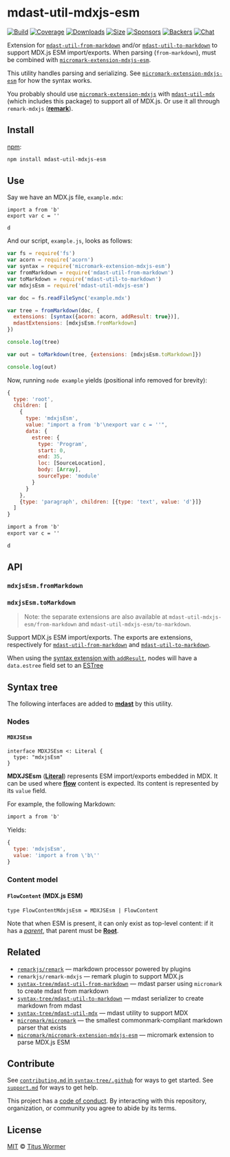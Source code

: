 # mdast-util-mdxjs-esm

[![Build][build-badge]][build]
[![Coverage][coverage-badge]][coverage]
[![Downloads][downloads-badge]][downloads]
[![Size][size-badge]][size]
[![Sponsors][sponsors-badge]][collective]
[![Backers][backers-badge]][collective]
[![Chat][chat-badge]][chat]

Extension for [`mdast-util-from-markdown`][from-markdown] and/or
[`mdast-util-to-markdown`][to-markdown] to support MDX.js ESM import/exports.
When parsing (`from-markdown`), must be combined with
[`micromark-extension-mdxjs-esm`][extension].

This utility handles parsing and serializing.
See [`micromark-extension-mdxjs-esm`][extension] for how the syntax works.

You probably should use [`micromark-extension-mdxjs`][mdxjs] with
[`mdast-util-mdx`][mdast-util-mdx] (which includes this package) to support all
of MDX.js.
Or use it all through `remark-mdxjs` (**[remark][]**).

## Install

[npm][]:

```sh
npm install mdast-util-mdxjs-esm
```

## Use

Say we have an MDX.js file, `example.mdx`:

```mdx
import a from 'b'
export var c = ''

d
```

And our script, `example.js`, looks as follows:

```js
var fs = require('fs')
var acorn = require('acorn')
var syntax = require('micromark-extension-mdxjs-esm')
var fromMarkdown = require('mdast-util-from-markdown')
var toMarkdown = require('mdast-util-to-markdown')
var mdxjsEsm = require('mdast-util-mdxjs-esm')

var doc = fs.readFileSync('example.mdx')

var tree = fromMarkdown(doc, {
  extensions: [syntax({acorn: acorn, addResult: true})],
  mdastExtensions: [mdxjsEsm.fromMarkdown]
})

console.log(tree)

var out = toMarkdown(tree, {extensions: [mdxjsEsm.toMarkdown]})

console.log(out)
```

Now, running `node example` yields (positional info removed for brevity):

```js
{
  type: 'root',
  children: [
    {
      type: 'mdxjsEsm',
      value: "import a from 'b'\nexport var c = ''",
      data: {
        estree: {
          type: 'Program',
          start: 0,
          end: 35,
          loc: [SourceLocation],
          body: [Array],
          sourceType: 'module'
        }
      }
    },
    {type: 'paragraph', children: [{type: 'text', value: 'd'}]}
  ]
}
```

```markdown
import a from 'b'
export var c = ''

d
```

## API

### `mdxjsEsm.fromMarkdown`

### `mdxjsEsm.toMarkdown`

> Note: the separate extensions are also available at
> `mdast-util-mdxjs-esm/from-markdown` and `mdast-util-mdxjs-esm/to-markdown`.

Support MDX.js ESM import/exports.
The exports are extensions, respectively for
[`mdast-util-from-markdown`][from-markdown] and
[`mdast-util-to-markdown`][to-markdown].

When using the [syntax extension with `addResult`][extension], nodes will have
a `data.estree` field set to an [ESTree][]

## Syntax tree

The following interfaces are added to **[mdast][]** by this utility.

### Nodes

#### `MDXJSEsm`

```idl
interface MDXJSEsm <: Literal {
  type: "mdxjsEsm"
}
```

**MDXJSEsm** (**[Literal][dfn-literal]**) represents ESM import/exports embedded
in MDX.
It can be used where **[flow][dfn-flow-content]** content is expected.
Its content is represented by its `value` field.

For example, the following Markdown:

```markdown
import a from 'b'
```

Yields:

```js
{
  type: 'mdxjsEsm',
  value: 'import a from \'b\''
}
```

### Content model

#### `FlowContent` (MDX.js ESM)

```idl
type FlowContentMdxjsEsm = MDXJSEsm | FlowContent
```

Note that when ESM is present, it can only exist as top-level content: if it has
a *[parent][dfn-parent]*, that parent must be **[Root][dfn-root]**.

## Related

*   [`remarkjs/remark`][remark]
    — markdown processor powered by plugins
*   `remarkjs/remark-mdxjs`
    — remark plugin to support MDX.js
*   [`syntax-tree/mdast-util-from-markdown`][from-markdown]
    — mdast parser using `micromark` to create mdast from markdown
*   [`syntax-tree/mdast-util-to-markdown`][to-markdown]
    — mdast serializer to create markdown from mdast
*   [`syntax-tree/mdast-util-mdx`][mdast-util-mdx]
    — mdast utility to support MDX
*   [`micromark/micromark`][micromark]
    — the smallest commonmark-compliant markdown parser that exists
*   [`micromark/micromark-extension-mdxjs-esm`][extension]
    — micromark extension to parse MDX.js ESM

## Contribute

See [`contributing.md` in `syntax-tree/.github`][contributing] for ways to get
started.
See [`support.md`][support] for ways to get help.

This project has a [code of conduct][coc].
By interacting with this repository, organization, or community you agree to
abide by its terms.

## License

[MIT][license] © [Titus Wormer][author]

<!-- Definitions -->

[build-badge]: https://github.com/syntax-tree/mdast-util-mdxjs-esm/workflows/main/badge.svg

[build]: https://github.com/syntax-tree/mdast-util-mdxjs-esm/actions

[coverage-badge]: https://img.shields.io/codecov/c/github/syntax-tree/mdast-util-mdxjs-esm.svg

[coverage]: https://codecov.io/github/syntax-tree/mdast-util-mdxjs-esm

[downloads-badge]: https://img.shields.io/npm/dm/mdast-util-mdxjs-esm.svg

[downloads]: https://www.npmjs.com/package/mdast-util-mdxjs-esm

[size-badge]: https://img.shields.io/bundlephobia/minzip/mdast-util-mdxjs-esm.svg

[size]: https://bundlephobia.com/result?p=mdast-util-mdxjs-esm

[sponsors-badge]: https://opencollective.com/unified/sponsors/badge.svg

[backers-badge]: https://opencollective.com/unified/backers/badge.svg

[collective]: https://opencollective.com/unified

[chat-badge]: https://img.shields.io/badge/chat-discussions-success.svg

[chat]: https://github.com/syntax-tree/unist/discussions

[npm]: https://docs.npmjs.com/cli/install

[license]: license

[author]: https://wooorm.com

[contributing]: https://github.com/syntax-tree/.github/blob/HEAD/contributing.md

[support]: https://github.com/syntax-tree/.github/blob/HEAD/support.md

[coc]: https://github.com/syntax-tree/.github/blob/HEAD/code-of-conduct.md

[mdast]: https://github.com/syntax-tree/mdast

[remark]: https://github.com/remarkjs/remark

[from-markdown]: https://github.com/syntax-tree/mdast-util-from-markdown

[to-markdown]: https://github.com/syntax-tree/mdast-util-to-markdown

[micromark]: https://github.com/micromark/micromark

[extension]: https://github.com/micromark/micromark-extension-mdxjs-esm

[mdxjs]: https://github.com/micromark/micromark-extension-mdxjs

[mdast-util-mdx]: https://github.com/syntax-tree/mdast-util-mdx

[estree]: https://github.com/estree/estree

[dfn-literal]: https://github.com/syntax-tree/mdast#literal

[dfn-parent]: https://github.com/syntax-tree/unist#parent-1

[dfn-root]: https://github.com/syntax-tree/mdast#root

[dfn-flow-content]: #flowcontent-mdxjs-esm
